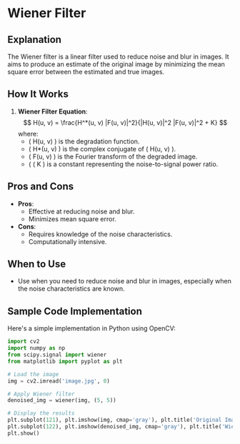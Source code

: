 

# Wiener Filter

## Explanation
The Wiener filter is a linear filter used to reduce noise and blur in images. It aims to produce an estimate of the original image by minimizing the mean square error between the estimated and true images.

## How It Works
1. **Wiener Filter Equation**:
   $$
   H(u, v) = \frac{H^*(u, v) |F(u, v)|^2}{|H(u, v)|^2 |F(u, v)|^2 + K}
   $$
   where:
   - \( H(u, v) \) is the degradation function.
   - \( H*(u, v) \) is the complex conjugate of \( H(u, v) \).
   - \( F(u, v) \) is the Fourier transform of the degraded image.
   - \( ( K \) is a constant representing the noise-to-signal power ratio.

## Pros and Cons
- **Pros**:
  - Effective at reducing noise and blur.
  - Minimizes mean square error.
- **Cons**:
  - Requires knowledge of the noise characteristics.
  - Computationally intensive.

## When to Use
- Use when you need to reduce noise and blur in images, especially when the noise characteristics are known.

## Sample Code Implementation

Here's a simple implementation in Python using OpenCV:

```python
import cv2
import numpy as np
from scipy.signal import wiener
from matplotlib import pyplot as plt

# Load the image
img = cv2.imread('image.jpg', 0)

# Apply Wiener filter
denoised_img = wiener(img, (5, 5))

# Display the results
plt.subplot(121), plt.imshow(img, cmap='gray'), plt.title('Original Image')
plt.subplot(122), plt.imshow(denoised_img, cmap='gray'), plt.title('Wiener Filtered Image')
plt.show()
